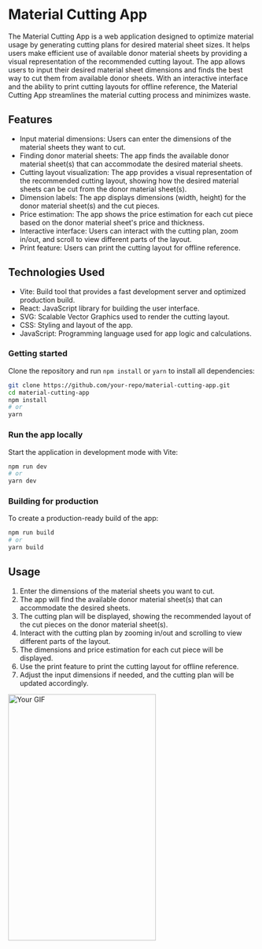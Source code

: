 # Material Cutting App

The Material Cutting App is a web application designed to optimize material usage by generating cutting plans for desired material sheet sizes. It helps users make efficient use of available donor material sheets by providing a visual representation of the recommended cutting layout. The app allows users to input their desired material sheet dimensions and finds the best way to cut them from available donor sheets. With an interactive interface and the ability to print cutting layouts for offline reference, the Material Cutting App streamlines the material cutting process and minimizes waste.

## Features

- Input material dimensions: Users can enter the dimensions of the material sheets they want to cut.
- Finding donor material sheets: The app finds the available donor material sheet(s) that can accommodate the desired material sheets.
- Cutting layout visualization: The app provides a visual representation of the recommended cutting layout, showing how the desired material sheets can be cut from the donor material sheet(s).
- Dimension labels: The app displays dimensions (width, height) for the donor material sheet(s) and the cut pieces.
- Price estimation: The app shows the price estimation for each cut piece based on the donor material sheet's price and thickness.
- Interactive interface: Users can interact with the cutting plan, zoom in/out, and scroll to view different parts of the layout.
- Print feature: Users can print the cutting layout for offline reference.

## Technologies Used
- Vite: Build tool that provides a fast development server and optimized production build.
- React: JavaScript library for building the user interface.
- SVG: Scalable Vector Graphics used to render the cutting layout.
- CSS: Styling and layout of the app.
- JavaScript: Programming language used for app logic and calculations.

### Getting started

Clone the repository and run `npm install` or `yarn` to install all dependencies:

```bash
git clone https://github.com/your-repo/material-cutting-app.git
cd material-cutting-app
npm install
# or
yarn
```

### Run the app locally

Start the application in development mode with Vite:

```bash
npm run dev
# or
yarn dev
```

### Building for production

To create a production-ready build of the app:

```bash
npm run build
# or
yarn build
```

## Usage

1. Enter the dimensions of the material sheets you want to cut.
2. The app will find the available donor material sheet(s) that can accommodate the desired sheets.
3. The cutting plan will be displayed, showing the recommended layout of the cut pieces on the donor material sheet(s).
4. Interact with the cutting plan by zooming in/out and scrolling to view different parts of the layout.
5. The dimensions and price estimation for each cut piece will be displayed.
6. Use the print feature to print the cutting layout for offline reference.
7. Adjust the input dimensions if needed, and the cutting plan will be updated accordingly.


<img src="./public/SheetCutExample.gif" alt="Your GIF" style="width: 300px; height: 500px;">
